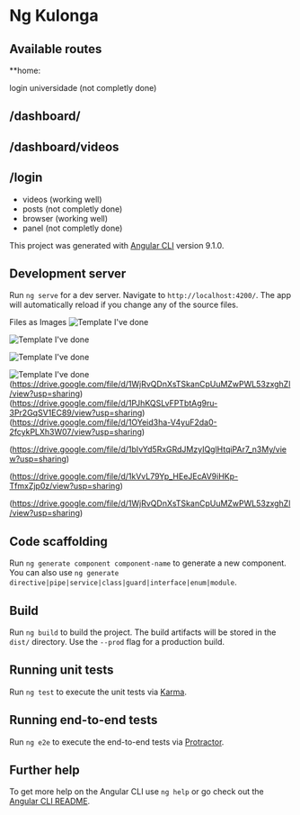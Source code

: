 # Ng Kulonga
## Available routes

**home:

 login
 universidade (not completly done)

## /dashboard/
## /dashboard/videos
## /login

- videos (working well)
- posts  (not completly done)
- browser (working well)
- panel (not completly done)

This project was generated with [Angular CLI](https://github.com/angular/angular-cli) version 9.1.0.

## Development server

Run `ng serve` for a dev server. Navigate to `http://localhost:4200/`. The app will automatically reload if you change any of the source files.

Files as Images
![Template I've done ](https://drive.google.com/file/d/1PJhKQSLvFPTbtAg9ru-3Pr2GqSV1EC89/view?usp=sharing)

![Template I've done ](https://drive.google.com/file/d/1OYeid3ha-V4yuF2da0-2fcykPLXh3W07/view?usp=sharing)

![Template I've done ](https://drive.google.com/file/d/1bIvYd5RxGRdJMzyIQglHtqiPAr7_n3My/view?usp=sharing)

![Template I've done ](https://drive.google.com/file/d/1kVvL79Yp_HEeJEcAV9iHKp-TfmxZjp0z/view?usp=sharing)
(https://drive.google.com/file/d/1WjRvQDnXsTSkanCpUuMZwPWL53zxghZl/view?usp=sharing)
(https://drive.google.com/file/d/1PJhKQSLvFPTbtAg9ru-3Pr2GqSV1EC89/view?usp=sharing)
(https://drive.google.com/file/d/1OYeid3ha-V4yuF2da0-2fcykPLXh3W07/view?usp=sharing)

(https://drive.google.com/file/d/1bIvYd5RxGRdJMzyIQglHtqiPAr7_n3My/view?usp=sharing)

(https://drive.google.com/file/d/1kVvL79Yp_HEeJEcAV9iHKp-TfmxZjp0z/view?usp=sharing)

(https://drive.google.com/file/d/1WjRvQDnXsTSkanCpUuMZwPWL53zxghZl/view?usp=sharing)

## Code scaffolding

Run `ng generate component component-name` to generate a new component. You can also use `ng generate directive|pipe|service|class|guard|interface|enum|module`.

## Build

Run `ng build` to build the project. The build artifacts will be stored in the `dist/` directory. Use the `--prod` flag for a production build.

## Running unit tests

Run `ng test` to execute the unit tests via [Karma](https://karma-runner.github.io).

## Running end-to-end tests

Run `ng e2e` to execute the end-to-end tests via [Protractor](http://www.protractortest.org/).

## Further help

To get more help on the Angular CLI use `ng help` or go check out the [Angular CLI README](https://github.com/angular/angular-cli/blob/master/README.md).
